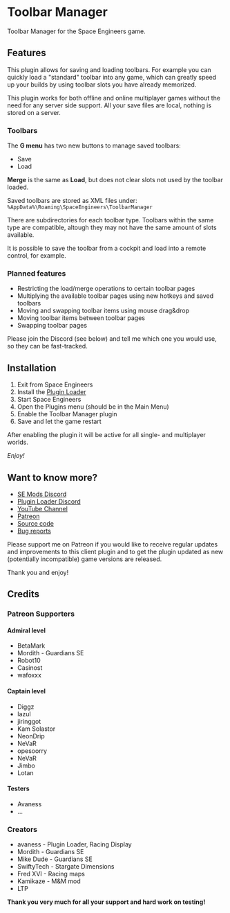 # Toolbar Manager

Toolbar Manager for the Space Engineers game.

## Features

This plugin allows for saving and loading toolbars. For example you can 
quickly load a "standard" toolbar into any game, which can greatly speed
up your builds by using toolbar slots you have already memorized.

This plugin works for both offline and online multiplayer games without
the need for any server side support. All your save files are local, 
nothing is stored on a server.

### Toolbars

The **G menu** has two new buttons to manage saved toolbars:
- Save
- Load

**Merge** is the same as **Load**, but does not clear slots not used by the toolbar loaded.

Saved toolbars are stored as XML files under: `%AppData%\Roaming\SpaceEngineers\ToolbarManager`

There are subdirectories for each toolbar type. Toolbars within the same type are compatible,
altough they may not have the same amount of slots available.

It is possible to save the toolbar from a cockpit and load into a remote control, for example.

### Planned features
- Restricting the load/merge operations to certain toolbar pages
- Multiplying the available toolbar pages using new hotkeys and saved toolbars
- Moving and swapping toolbar items using mouse drag&drop
- Moving toolbar items between toolbar pages
- Swapping toolbar pages

Please join the Discord (see below) and tell me which one you would use, 
so they can be fast-tracked.  

## Installation
1. Exit from Space Engineers
2. Install the [Plugin Loader](https://steamcommunity.com/sharedfiles/filedetails/?id=2407984968)
3. Start Space Engineers
4. Open the Plugins menu (should be in the Main Menu)
5. Enable the Toolbar Manager plugin
6. Save and let the game restart

After enabling the plugin it will be active for all single- and multiplayer worlds.

*Enjoy!*

## Want to know more?
- [SE Mods Discord](https://discord.gg/PYPFPGf3Ca)
- [Plugin Loader Discord](https://discord.gg/6ETGRU3CzR)
- [YouTube Channel](https://www.youtube.com/channel/UCc5ar3cW9qoOgdBb1FM_rxQ)
- [Patreon](https://www.patreon.com/semods)
- [Source code](https://github.com/viktor-ferenczi/toolbar-manager)
- [Bug reports](https://discord.gg/x3Z8Ug5YkQ)

Please support me on Patreon if you would like to receive regular updates 
and improvements to this client plugin and to get the plugin updated as 
new (potentially incompatible) game versions are released.

Thank you and enjoy!

## Credits

### Patreon Supporters

#### Admiral level
- BetaMark
- Mordith - Guardians SE
- Robot10
- Casinost
- wafoxxx

#### Captain level
- Diggz
- lazul
- jiringgot
- Kam Solastor
- NeonDrip
- NeVaR
- opesoorry
- NeVaR
- Jimbo
- Lotan

#### Testers
- Avaness
- ...

### Creators
- avaness - Plugin Loader, Racing Display
- Mordith - Guardians SE
- Mike Dude - Guardians SE
- SwiftyTech - Stargate Dimensions
- Fred XVI - Racing maps
- Kamikaze - M&M mod
- LTP

**Thank you very much for all your support and hard work on testing!**